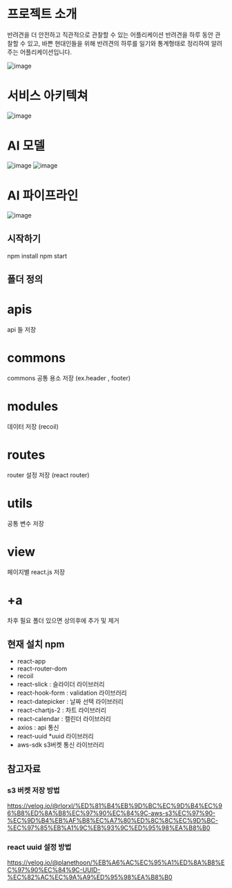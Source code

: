 # 프로젝트 소개
반려견을 더 안전하고 직관적으로 관찰할 수 있는 어플리케이션
반려견을 하루 동안 관찰할 수 있고, 바쁜 현대인들을 위해 반려견의 하루를 
일기와 통계형태로 정리하여 알려주는 어플리케이션입니다.

![image](https://github.com/user-attachments/assets/14ab1ae2-efa7-45f1-abb5-550fedf421ab)


# 서비스 아키텍쳐
![image](https://github.com/user-attachments/assets/3a03e140-00d1-4f65-9c2e-4924e90eadab)

# AI 모델
![image](https://github.com/user-attachments/assets/ba3c6f49-d162-40cb-a5d2-44d2f86f5f96)
![image](https://github.com/user-attachments/assets/f7142eb3-92ef-4d16-9f0a-d0e8db171ec0)

# AI 파이프라인
![image](https://github.com/user-attachments/assets/86811f2c-331f-441a-9746-56e0ae2c8a68)

## 시작하기
npm install
npm start

## 폴더 정의
# apis
api 들 저장
# commons
commons 공통 용소 저장 (ex.header , footer)
# modules
데이터 저장 (recoil)
# routes
router 설정 저장 (react router)
# utils
공통 변수 저장
# view
페이지별 react.js 저장
# +a
차후 필요 폴더 있으면 상의후에 추가 및 제거

## 현재 설치 npm
* react-app
* react-router-dom
* recoil
* react-slick : 슬라이더 라이브러리
* react-hook-form : validation 라이브러리
* react-datepicker : 날짜 선택 라이브러리
* react-chartjs-2 : 차트 라이브러리
* react-calendar : 캘린더 라이브러리
* axios : api 통신
* react-uuid *uuid 라이브러리
* aws-sdk s3버켓 통신 라이브러리

## 참고자료
### s3 버켓 저장 방법
https://velog.io/@rlorxl/%ED%81%B4%EB%9D%BC%EC%9D%B4%EC%96%B8%ED%8A%B8%EC%97%90%EC%84%9C-aws-s3%EC%97%90-%EC%9D%B4%EB%AF%B8%EC%A7%80%ED%8C%8C%EC%9D%BC-%EC%97%85%EB%A1%9C%EB%93%9C%ED%95%98%EA%B8%B0
### react uuid 설정 방법
https://velog.io/@planethoon/%EB%A6%AC%EC%95%A1%ED%8A%B8%EC%97%90%EC%84%9C-UUID-%EC%82%AC%EC%9A%A9%ED%95%98%EA%B8%B0
